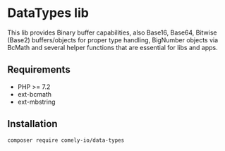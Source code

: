 # DataTypes lib

This lib provides Binary buffer capabilities, also Base16, Base64, Bitwise (Base2) buffers/objects for proper type handling, 
BigNumber objects via BcMath and several helper functions that are essential for libs and apps.

## Requirements

* PHP >= 7.2
* ext-bcmath
* ext-mbstring

## Installation

`composer require comely-io/data-types`

